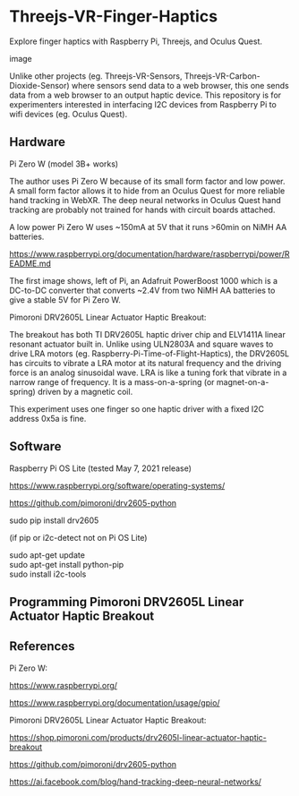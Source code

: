 # Threejs-VR-Finger-Haptics
Explore finger haptics with Raspberry Pi, Threejs, and Oculus Quest.<br>

image

Unlike other projects (eg. Threejs-VR-Sensors, Threejs-VR-Carbon-Dioxide-Sensor) where sensors send data to a web browser, this one sends data from a web browser to an output haptic device. This repository is for experimenters interested in interfacing I2C devices from Raspberry Pi to wifi devices (eg. Oculus Quest).<br>

## Hardware

Pi Zero W (model 3B+ works)<br>

The author uses Pi Zero W because of its small form factor and low power. A small form factor allows it to hide from an Oculus Quest for more reliable hand tracking in WebXR. The deep neural networks in Oculus Quest hand tracking are probably not trained for hands with circuit boards attached.<br>

A low power Pi Zero W uses ~150mA at 5V that it runs >60min on NiMH AA batteries.<br>

https://www.raspberrypi.org/documentation/hardware/raspberrypi/power/README.md

The first image shows, left of Pi, an Adafruit PowerBoost 1000 which is a DC-to-DC converter that converts ~2.4V from two NiMH AA batteries to give a stable 5V for Pi Zero W.<br>

Pimoroni DRV2605L Linear Actuator Haptic Breakout:<br>

The breakout has both TI DRV2605L haptic driver chip and ELV1411A linear resonant actuator built in. Unlike using ULN2803A and square waves to drive LRA motors (eg. Raspberry-Pi-Time-of-Flight-Haptics), the DRV2605L has circuits to vibrate a LRA motor at its natural frequency and the driving force is an analog sinusoidal wave. LRA is like a tuning fork that vibrate in a narrow range of frequency. It is a mass-on-a-spring (or magnet-on-a-spring) driven by a magnetic coil.<br>

This experiment uses one finger so one haptic driver with a fixed I2C address 0x5a is fine.<br>

## Software

Raspberry Pi OS Lite (tested May 7, 2021 release)<br>

https://www.raspberrypi.org/software/operating-systems/

https://github.com/pimoroni/drv2605-python

sudo pip install drv2605

(if pip or i2c-detect not on Pi OS Lite)<br>

sudo apt-get update<br>
sudo apt-get install python-pip<br>
sudo install i2c-tools<br>

## Programming Pimoroni DRV2605L Linear Actuator Haptic Breakout



## References

Pi Zero W:<br>

https://www.raspberrypi.org/

https://www.raspberrypi.org/documentation/usage/gpio/

Pimoroni DRV2605L Linear Actuator Haptic Breakout:<br>

https://shop.pimoroni.com/products/drv2605l-linear-actuator-haptic-breakout

https://github.com/pimoroni/drv2605-python

https://ai.facebook.com/blog/hand-tracking-deep-neural-networks/
